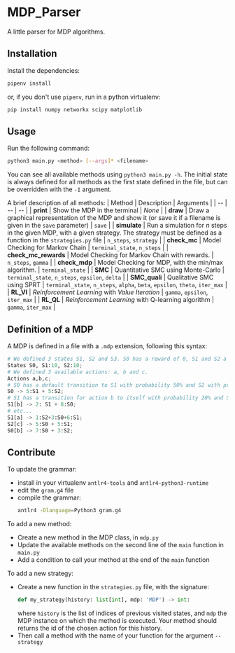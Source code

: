 # MDP_Parser

A little parser for MDP algorithms.

## Installation

Install the dependencies:
```bash
pipenv install
```
or, if you don't use `pipenv`, run in a python virtualenv:
```bash
pip install numpy networkx scipy matplotlib
```

## Usage 

Run the following command:
```bash
python3 main.py <method> [--args]* <filename>
```

You can see all available methods using `python3 main.py -h`. The initial state is always defined for all methods as the first state defined in the file, but can be overridden with the `-I` argument.

A brief description of all methods:
| Method | Description | Arguments |
| -- | -- | -- |
| **print** | Show the MDP in the terminal | *None* |
| **draw** | Draw a graphical representation of the MDP and show it (or save it if a filename is given in the `save` parameter) | `save` |
| **simulate** | Run a simulation for $n$ steps in the given MDP, with a given strategy. The strategy must be defined as a function in the `strategies.py` file | `n_steps`, `strategy` |
| **check_mc** | Model Checking for Markov Chain | `terminal_state`, `n_steps` |
| **check_mc_rewards** | Model Checking for Markov Chain with rewards. | `n_steps`, `gamma` |
| **check_mdp** | Model Checking for MDP, with the min/max algorithm. | `terminal_state` |
| **SMC** | Quantitative SMC using Monte-Carlo | `terminal_state`, `n_steps`, `epsilon`, `delta` |
| **SMC_quali** | Qualitative SMC using SPRT | `terminal_state`, `n_steps`, `alpha`, `beta`, `epsilon`, `theta`, `iter_max` |
| **RL_VI** | *Reinforcement Learning* with *Value Iteration* | `gamma`, `epsilon`, `iter_max` |
| **RL_QL** | *Reinforcement Learning* with Q-learning algorithm | `gamma`, `iter_max` |

## Definition of a MDP

A MDP is defined in a file with a `.mdp` extension, following this syntax:
```python
# We defined 3 states S1, S2 and S3. S0 has a reward of 0, S1 and S2 a reward of 10.
States S0, S1:10, S2:10;
# We defined 3 available actions: a, b and c.
Actions a,b,c;
# S0 has a default transition to S1 with probability 50% and S2 with probability 50%
S0 -> 5:S1 + 5:S2;
# S1 has a transition for action b to itself with probability 20% and S0 with probability 80%
S1[b] -> 2: S1 + 8:S0;
# etc...
S1[a] -> 1:S2+3:S0+6:S1;
S2[c] -> 5:S0 + 5:S1;
S0[b] -> 7:S0 + 3:S2;
```

## Contribute

To update the grammar:
* install in your virtualenv `antlr4-tools` and `antlr4-python3-runtime`
* edit the `gram.g4` file
* compile the grammar:
    ```bash
    antlr4 -Dlanguage=Python3 gram.g4
    ```

To add a new method:
* Create a new method in the MDP class, in `mdp.py`
* Update the available methods on the second line of the `main` function in `main.py`
* Add a condition to call your method at the end of the `main` function

To add a new strategy:
* Create a new function in the `strategies.py` file, with the signature:
    ```python
    def my_strategy(history: list[int], mdp: 'MDP') -> int:
    ```
    where `history` is the list of indices of previous visited states, and `mdp` the MDP instance on which the method is executed. Your method should returns the id of the chosen action for this history.
* Then call a method with the name of your function for the argument `--strategy`
